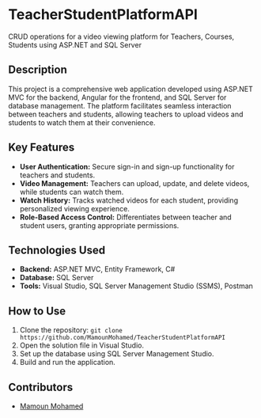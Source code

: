 # TeacherStudentPlatformAPI
 CRUD operations  for a video viewing platform for Teachers, Courses, Students using ASP.NET and SQL Server

## Description
This project is a comprehensive web application developed using ASP.NET MVC for the backend, Angular for the frontend, and SQL Server for database management. The platform facilitates seamless interaction between teachers and students, allowing teachers to upload videos and students to watch them at their convenience. 

## Key Features
- **User Authentication:** Secure sign-in and sign-up functionality for teachers and students.
- **Video Management:** Teachers can upload, update, and delete videos, while students can watch them.
- **Watch History:** Tracks watched videos for each student, providing personalized viewing experience.
- **Role-Based Access Control:** Differentiates between teacher and student users, granting appropriate permissions.

## Technologies Used
- **Backend:** ASP.NET MVC, Entity Framework, C#
- **Database:** SQL Server
- **Tools:** Visual Studio, SQL Server Management Studio (SSMS), Postman

## How to Use
1. Clone the repository: `git clone https://github.com/MamounMohamed/TeacherStudentPlatformAPI`
2. Open the solution file in Visual Studio.
3. Set up the database using SQL Server Management Studio.
4. Build and run the application.

## Contributors
- [Mamoun Mohamed](https://github.com/MamounMohamed)

